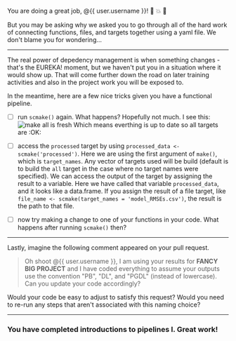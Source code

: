 You are doing a great job, @{{ user.username }}! :star2: :collision: :tropical_fish:

But you may be asking why we asked you to go through all of the hard work of connecting functions, files, and targets together using a yaml file. We don't blame you for wondering...

---

The real power of depedency management is when something changes - that's the EUREKA! moment, but we haven't put you in a situation where it would show up. That will come further down the road on later training activities and also in the project work you will be exposed to. 

In the meantime, here are a few nice tricks given you have a functional pipeline. 

- [ ] run `scmake()` again. What happens? Hopefully not much. I see this: 
![make all is fresh](https://user-images.githubusercontent.com/2349007/81510652-0ead0500-92d9-11ea-8e16-280f2051e709.png)
Which means everthing is up to date so all targets are :OK:

- [ ] access the `processed` target by using `processed_data <- scmake('processed')`. Here we are using the first argument of `make()`, which is `target_names`. Any vector of targets used will be build (default is to build the `all` target in the case where no target names were specified). We can access the output of the target by assigning the result to a variable. Here we have called that variable `processed_data`, and it looks like a data.frame. If you assign the result of a file target, like `file_name <- scmake(target_names = 'model_RMSEs.csv')`, the result is the path to that file. 

- [ ] now try making a change to one of your functions in your code. What happens after running `scmake()` then? 

--- 

Lastly, imagine the following comment appeared on your pull request. 
> Oh shoot @{{ user.username }}, I am using your results for **FANCY BIG PROJECT** and I have coded everything to assume your outputs use the convention "PB", "DL", and "PGDL" (instead of lowercase). Can you update your code accordingly? 

Would your code be easy to adjust to satisfy this request? Would you need to re-run any steps that aren't associated with this naming choice? 

---

### You have completed introductions to pipelines I. Great work!
